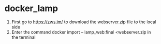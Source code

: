 # docker_lamp
1. First go to https://zws.im/‍‌‌‌‌‌‌‍‍‍‌‌‌‌‍‌‍ to download the webserver.zip file to the local side
2. Enter the command docker import – lamp_web:final <webserver.zip in the terminal
